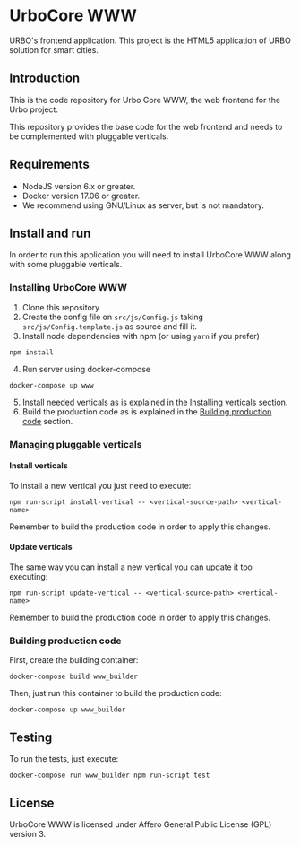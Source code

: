 # UrboCore WWW
URBO's frontend application. This project is the HTML5 application of URBO solution for smart cities.


## Introduction
This is the code repository for Urbo Core WWW, the web frontend for the Urbo project.

This repository provides the base code for the web frontend and needs to be complemented with pluggable verticals.


## Requirements
* NodeJS version 6.x or greater.
* Docker version 17.06 or greater.
* We recommend using GNU/Linux as server, but is not mandatory.


## Install and run
In order to run this application you will need to install UrboCore WWW along with some pluggable verticals.

### Installing UrboCore WWW
1. Clone this repository
2. Create the config file on `src/js/Config.js` taking `src/js/Config.template.js` as source and fill it.
3. Install node dependencies with npm (or using `yarn` if you prefer)
```
npm install
```
4. Run server using docker-compose
```
docker-compose up www
```
5. Install needed verticals as is explained in the [Installing verticals](#managing-pluggable-verticals) section.
6. Build the production code as is explained in the [Building production code](#building-production-code) section.

### Managing pluggable verticals

#### Install verticals
To install a new vertical you just need to execute:
```
npm run-script install-vertical -- <vertical-source-path> <vertical-name>
```

Remember to build the production code in order to apply this changes.

#### Update verticals
The same way you can install a new vertical you can update it too executing:
```
npm run-script update-vertical -- <vertical-source-path> <vertical-name>
```

Remember to build the production code in order to apply this changes.


### Building production code
First, create the building container:
```
docker-compose build www_builder
```
Then, just run this container to build the production code:
```
docker-compose up www_builder
```


## Testing
To run the tests, just execute:
```
docker-compose run www_builder npm run-script test
```


## License

UrboCore WWW is licensed under Affero General Public License (GPL) version 3.
